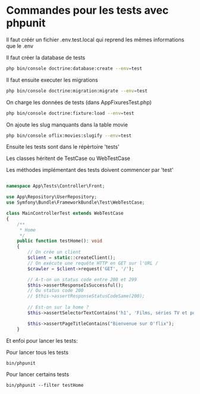 # Commandes pour les tests avec phpunit

Il faut créér un fichier .env.test.local qui reprend les 
mêmes informations que le .env

Il faut créer la database de tests

```bash
php bin/console doctrine:database:create --env=test
```

Il faut ensuite executer les migrations

```bash
php bin/console doctrine:migration:migrate --env=test
```

On charge les données de tests (dans AppFixuresTest.php)

```bash
php bin/console doctrine:fixture:load --env=test
```

On ajoute les slug manquants dans la table movie

```bash
php bin/console oflix:movies:slugify --env=test
```

Ensuite les tests sont dans le répèrtoire 'tests'

Les classes héritent de TestCase ou WebTestCase

Les méthodes implémentant des tests doivent commencer par 'test'

```php

namespace App\Tests\Controller\Front;

use App\Repository\UserRepository;
use Symfony\Bundle\FrameworkBundle\Test\WebTestCase;

class MainControllerTest extends WebTestCase
{
    /**
     * Home
     */
    public function testHome(): void
    {
        // On crée un client
        $client = static::createClient();
        // On exécute une requête HTTP en GET sur l'URL /
        $crawler = $client->request('GET', '/');

        // A-t-on un status code entre 200 et 299
        $this->assertResponseIsSuccessful();
        // Ou status code 200
        // $this->assertResponseStatusCodeSame(200);
        
        // Est-on sur la home ?
        $this->assertSelectorTextContains('h1', 'Films, séries TV et popcorn en illimité.');

        $this->assertPageTitleContains("Bienvenue sur O'flix");
    }
```

Et enfoi pour lancer les tests:

Pour lancer tous les tests

```shell
bin/phpunit
```

Pour lancer certains tests

```shell
bin/phpunit --filter testHome
```
